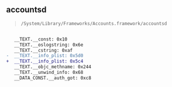 ## accountsd

> `/System/Library/Frameworks/Accounts.framework/accountsd`

```diff

   __TEXT.__const: 0x10
   __TEXT.__oslogstring: 0x6e
   __TEXT.__cstring: 0xaf
-  __TEXT.__info_plist: 0x5d0
+  __TEXT.__info_plist: 0x5c4
   __TEXT.__objc_methname: 0x244
   __TEXT.__unwind_info: 0x68
   __DATA_CONST.__auth_got: 0xc8

```
